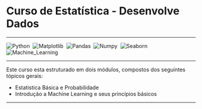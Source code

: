 # Curso de Estatística - Desenvolve Dados

---
![Python](https://img.shields.io/badge/Python-094782?style=for-the-badge&logo=python&logoColor=white)&nbsp;
![Matplotlib](https://img.shields.io/badge/Matplotlib-002050?style=for-the-badge&logo=matplotlib&logoColor=white)&nbsp;
![Pandas](https://img.shields.io/badge/Pandas-gray?style=for-the-badge&logo=pandas&logoColor=white)&nbsp;
![Numpy](https://img.shields.io/badge/Numpy-276DC3?style=for-the-badge&logo=numpy&logoColor=white)&nbsp;
![Seaborn](https://img.shields.io/badge/Seaborn-black?style=for-the-badge&logo=seaborn&logoColor=white)&nbsp;
![Machine_Learning](https://img.shields.io/badge/Machine_Learning-red?style=for-the-badge&logo=machine_learning&logoColor=white)&nbsp;

---

Este curso esta estruturado em dois módulos, compostos dos seguintes tópicos gerais:

- Estatistica Básica e Probabilidade
- Introdução a Machine Learning e seus princípios básicos

---

